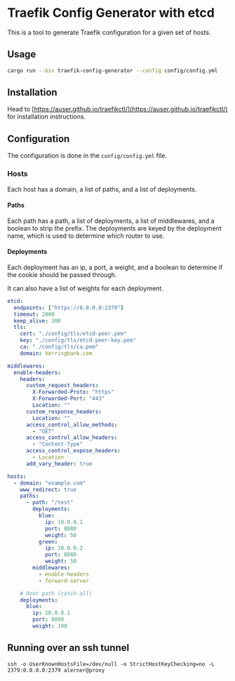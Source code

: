 # Traefik Config Generator with etcd

This is a tool to generate Traefik configuration for a given set of hosts.

## Usage

```bash
cargo run --bin traefik-config-generator --config config/config.yml
```

## Installation

Head to [https://auser.github.io/traefikctl/](https://auser.github.io/traefikctl/) for installation instructions.

## Configuration

The configuration is done in the `config/config.yml` file.

### Hosts

Each host has a domain, a list of paths, and a list of deployments.

#### Paths

Each path has a path, a list of deployments, a list of middlewares, and a boolean to strip the prefix. The deployments are keyed by the deployment name, which is used to determine which router to use.

#### Deployments

Each deployment has an ip, a port, a weight, and a boolean to determine if the cookie should be passed through.

It can also have a list of weights for each deployment.

```yaml
etcd:
  endpoints: ["https://0.0.0.0:2379"]
  timeout: 2000
  keep_alive: 300
  tls:
    cert: "./config/tls/etcd-peer.pem"
    key: "./config/tls/etcd-peer-key.pem"
    ca: "./config/tls/ca.pem"
    domain: herringbank.com

middlewares:
  enable-headers:
    headers:
      custom_request_headers:
        X-Forwarded-Proto: "https"
        X-Forwarded-Port: "443"
        Location: ""
      custom_response_headers:
        Location: ""
      access_control_allow_methods:
        - "GET"
      access_control_allow_headers:
        - "Content-Type"
      access_control_expose_headers:
        - Location
      add_vary_header: true

hosts:
  - domain: "example.com"
    www_redirect: true
    paths:
      - path: "/test"
        deployments:
          blue:
            ip: 10.0.0.1
            port: 8080
            weight: 50
          green:
            ip: 10.0.0.2
            port: 8080
            weight: 50
        middlewares:  
          - enable-headers
          - forward-server

    # Root path (catch-all)
    deployments:
      blue:
        ip: 10.0.0.1
        port: 8080
        weight: 100
```

## Running over an ssh tunnel

```
ssh -o UserKnownHostsFile=/dev/null -o StrictHostKeyChecking=no -L 2379:0.0.0.0:2379 alerner@proxy
```